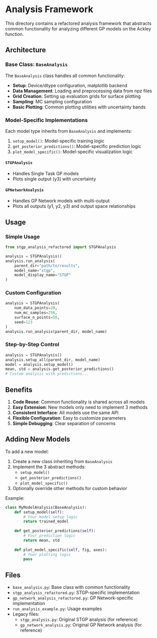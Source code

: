 # Analysis Framework

This directory contains a refactored analysis framework that abstracts common functionality for analyzing different GP models on the Ackley function.

## Architecture

### Base Class: `BaseAnalysis`

The `BaseAnalysis` class handles all common functionality:

- **Setup**: Device/dtype configuration, matplotlib backend
- **Data Management**: Loading and preprocessing data from npz files
- **Grid Creation**: Setting up evaluation grids for surface plotting
- **Sampling**: MC sampling configuration
- **Basic Plotting**: Common plotting utilities with uncertainty bands

### Model-Specific Implementations

Each model type inherits from `BaseAnalysis` and implements:

1. `setup_model()`: Model-specific training logic
2. `get_posterior_predictions()`: Model-specific prediction logic  
3. `plot_model_specific()`: Model-specific visualization logic

#### `STGPAnalysis`
- Handles Single Task GP models
- Plots single output (y3) with uncertainty

#### `GPNetworkAnalysis`  
- Handles GP Network models with multi-output
- Plots all outputs (y1, y2, y3) and output space relationships

## Usage

### Simple Usage
```python
from stgp_analysis_refactored import STGPAnalysis

analysis = STGPAnalysis()
analysis.run_analysis(
    parent_dir="path/to/results",
    model_name="stgp",
    model_display_name="STGP"
)
```

### Custom Configuration
```python
analysis = STGPAnalysis(
    num_data_points=20,
    num_mc_samples=256,
    surface_n_points=50,
    seed=123
)
analysis.run_analysis(parent_dir, model_name)
```

### Step-by-Step Control
```python
analysis = STGPAnalysis()
analysis.setup_all(parent_dir, model_name)
model = analysis.setup_model()
mean, std = analysis.get_posterior_predictions()
# Custom analysis with predictions...
```

## Benefits

1. **Code Reuse**: Common functionality is shared across all models
2. **Easy Extension**: New models only need to implement 3 methods
3. **Consistent Interface**: All models use the same API
4. **Flexible Configuration**: Easy to customize parameters
5. **Simple Debugging**: Clear separation of concerns

## Adding New Models

To add a new model:

1. Create a new class inheriting from `BaseAnalysis`
2. Implement the 3 abstract methods:
   - `setup_model()`
   - `get_posterior_predictions()`  
   - `plot_model_specific()`
3. Optionally override other methods for custom behavior

Example:
```python
class MyModelAnalysis(BaseAnalysis):
    def setup_model(self):
        # Your model setup logic
        return trained_model
    
    def get_posterior_predictions(self):
        # Your prediction logic
        return mean, std
    
    def plot_model_specific(self, fig, axes):
        # Your plotting logic
        pass
```

## Files

- `base_analysis.py`: Base class with common functionality
- `stgp_analysis_refactored.py`: STGP-specific implementation
- `gp_network_analysis_refactored.py`: GP Network-specific implementation
- `run_analysis_example.py`: Usage examples
- Legacy files:
  - `stgp_analysis.py`: Original STGP analysis (for reference)
  - `gp_network_analysis.py`: Original GP Network analysis (for reference) 